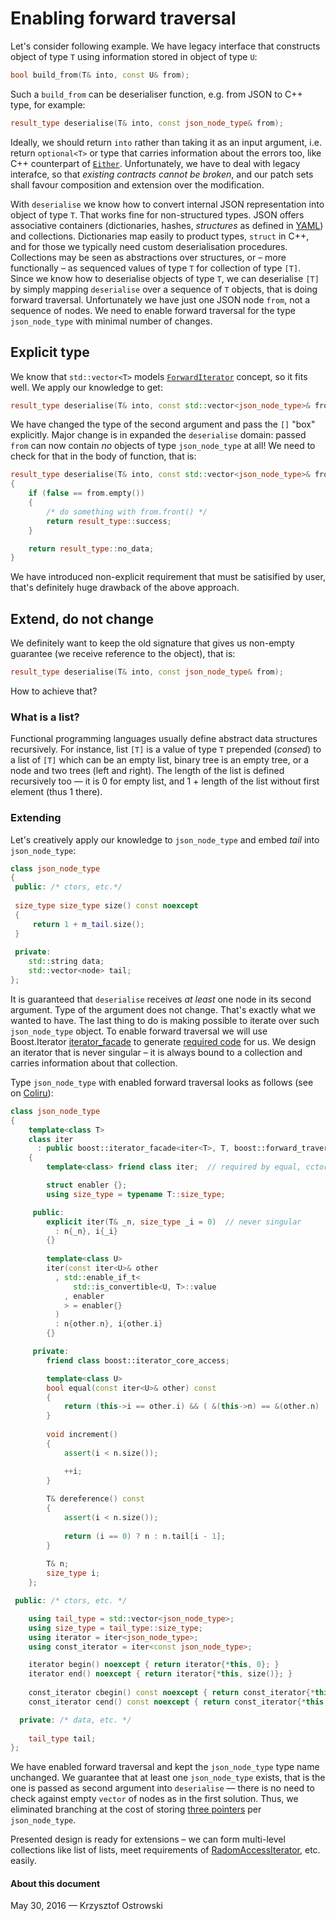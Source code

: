 
# Enabling forward traversal

Let's consider following example. We have legacy interface that constructs object of type `T` using information stored in object of type `U`:

```c++
bool build_from(T& into, const U& from);
```

Such a `build_from` can be deserialiser function, e.g. from JSON to C++ type, for example:

```c++
result_type deserialise(T& into, const json_node_type& from);
```

Ideally, we should return `into` rather than taking it as an input argument, i.e. return `optional<T>` or type that carries information about the errors too, like C++ counterpart of [`Either`](https://hackage.haskell.org/package/base-4.9.0.0/docs/Data-Either.html "Data.Either"). Unfortunately, we have to deal with legacy interafce, so that _existing contracts cannot be broken_, and our patch sets shall favour composition and extension over the modification.

With `deserialise` we know how to convert internal JSON representation into object of type `T`. That works fine for non-structured types. JSON offers associative containers (dictionaries, hashes, _structures_ as defined in [YAML](http://www.yaml.org/spec/1.2/spec.html#id2760395 "Structures")) and collections. Dictionaries map easily to product types, `struct` in C++, and for those we typically need custom deserialisation procedures. Collections may be seen as abstractions over structures, or &ndash; more functionally &ndash; as sequenced values of type `T` for collection of type `[T]`. Since we know how to deserialise objects of type `T`, we can deserialise `[T]` by simply mapping `deserialise` over a sequence of `T` objects, that is doing forward traversal. Unfortunately we have just one JSON node `from`, not a sequence of nodes. We need to enable forward traversal for the type `json_node_type` with minimal number of changes.

## Explicit type

We know that `std::vector<T>` models [`ForwardIterator`](http://en.cppreference.com/w/cpp/concept/ForwardIterator "C++ concepts: ForwardIterator") concept, so it fits well. We apply our knowledge to get:

```c++
result_type deserialise(T& into, const std::vector<json_node_type>& from);  // T -> [U] -> E
```

We have changed the type of the second argument and pass the `[]` "box" explicitly. Major change is in expanded the `deserialise` domain: passed `from` can now contain *no* objects of type `json_node_type` at all! We need to check for that in the body of function, that is:

```c++
result_type deserialise(T& into, const std::vector<json_node_type>& from)
{
    if (false == from.empty())
    {
        /* do something with from.front() */
        return result_type::success;
    }

    return result_type::no_data;
}
```

We have introduced non-explicit requirement that must be satisified by user, that's definitely huge drawback of the above approach.


## Extend, do not change

We definitely want to keep the old signature that gives us non-empty guarantee (we receive reference to the object), that is:

```c++
result_type deserialise(T& into, const json_node_type& from);
```

How to achieve that?

### What is a list?

Functional programming languages usually define abstract data structures recursively. For instance, list `[T]` is a value of type `T` prepended (_consed_) to a list of `[T]` which can be an empty list, binary tree is an empty tree, or a node and two trees (left and right). The length of the list is defined recursively too &mdash; it is 0 for empty list, and 1 + length of the list without first element (thus 1 there).

### Extending

Let's creatively apply our knowledge to `json_node_type` and embed _tail_ into `json_node_type`:

```c++
class json_node_type
{
 public: /* ctors, etc.*/
 
 size_type size_type size() const noexcept
 {
     return 1 + m_tail.size();
 }
 
 private:
    std::string data;
    std::vector<node> tail;
};
```

It is guaranteed that `deserialise` receives _at least_ one node in its second argument. Type of the argument does not change. That's exactly what we wanted to have. The last thing to do is making possible to iterate over such `json_node_type` object. To enable forward traversal we will use Boost.Iterator [iterator_facade](http://www.boost.org/doc/libs/1_61_0/libs/iterator/doc/iterator_facade.html#iterator-facade-requirements "iterator_facade Requirements") to generate [required code](http://www.boost.org/doc/libs/1_61_0/libs/iterator/doc/iterator_facade.html#tutorial-example "Iterator Facade Tutorial Example") for us. We design an iterator that is never singular &ndash; it is always bound to a collection and carries information about that collection.

Type `json_node_type` with enabled forward traversal looks as follows (see on [Coliru](http://coliru.stacked-crooked.com/a/ac7d3030256ffb0c "Coliru")):

```c++
class json_node_type
{
    template<class T>
    class iter
      : public boost::iterator_facade<iter<T>, T, boost::forward_traversal_tag>
    {
        template<class> friend class iter;  // required by equal, cctor

        struct enabler {};
        using size_type = typename T::size_type;

     public:
        explicit iter(T& _n, size_type _i = 0)  // never singular
          : n{_n}, i{_i}
        {}
        
        template<class U>
        iter(const iter<U>& other
          , std::enable_if_t<
              std::is_convertible<U, T>::value
            , enabler
            > = enabler{}
          )
          : n{other.n}, i{other.i}
        {}

     private:
        friend class boost::iterator_core_access;

        template<class U>
        bool equal(const iter<U>& other) const
        {
            return (this->i == other.i) && ( &(this->n) == &(other.n) );
        }
        
        void increment()
        {
            assert(i < n.size());

            ++i;
        }
        
        T& dereference() const
        {
            assert(i < n.size());
            
            return (i == 0) ? n : n.tail[i - 1];
        }
        
        T& n;
        size_type i;
    };

 public: /* ctors, etc. */

    using tail_type = std::vector<json_node_type>;
    using size_type = tail_type::size_type;
    using iterator = iter<json_node_type>;
    using const_iterator = iter<const json_node_type>;

    iterator begin() noexcept { return iterator{*this, 0}; }
    iterator end() noexcept { return iterator{*this, size()}; }
    
    const_iterator cbegin() const noexcept { return const_iterator{*this, 0}; }
    const_iterator cend() const noexcept { return const_iterator{*this, size()}; }

  private: /* data, etc. */
 
    tail_type tail;
};
```

We have enabled forward traversal and kept the `json_node_type` type name unchanged. We guarantee that at least one `json_node_type` exists, that is the one is passed as second argument into `deserialise` &mdash; there is no need to check against empty `vector` of nodes as in the first solution. Thus, we eliminated branching at the cost of storing [three pointers](https://gcc.gnu.org/onlinedocs/libstdc++/latest-doxygen/a01523_source.html#l00082 "GCC std::vector implementation") per `json_node_type`.

Presented design is ready for extensions &ndash; we can form multi-level collections like list of lists, meet requirements of [RadomAccessIterator](http://en.cppreference.com/w/cpp/concept/RandomAccessIterator "C++ concepts: RandomAccessIterator"), etc. easily.


#### About this document

May 30, 2016 &mdash; Krzysztof Ostrowski

